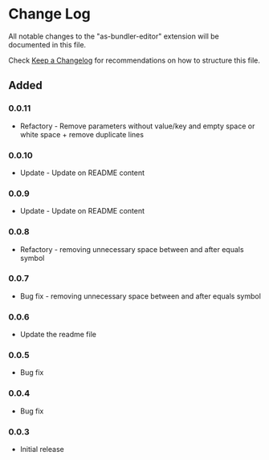 # Change Log

All notable changes to the "as-bundler-editor" extension will be documented in this file.

Check [Keep a Changelog](http://keepachangelog.com/) for recommendations on how to structure this file.

## Added

### 0.0.11
* Refactory - Remove parameters without value/key and empty space or white space + remove duplicate lines

### 0.0.10
* Update - Update on README content

### 0.0.9
* Update - Update on README content

### 0.0.8
* Refactory - removing unnecessary space between and after equals symbol

### 0.0.7
* Bug fix - removing unnecessary space between and after equals symbol

### 0.0.6
* Update the readme file 

### 0.0.5
* Bug fix

### 0.0.4
* Bug fix

### 0.0.3
* Initial release